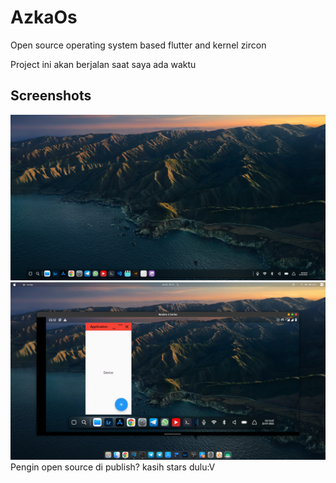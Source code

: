 # AzkaOs

Open source operating system based flutter and kernel zircon

Project ini akan berjalan saat saya ada waktu

## Screenshots
 ![Screenshot from 2022-06-24 07-03-04](https://raw.githubusercontent.com/azkadev/AzkaOs/main/screenshot/desktop.png)
 ![Screenshot from 2022-06-24 07-03-04](https://raw.githubusercontent.com/azkadev/AzkaOs/main/screenshot/android.png)
Pengin open source di publish?
kasih stars dulu:V
